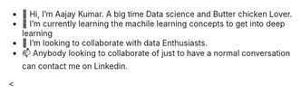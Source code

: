 - 👋 Hi, I’m Aajay Kumar. A big time Data science and Butter chicken Lover.
- 🌱 I’m currently learning the machile learning concepts to get into deep learning
- 💞️ I’m looking to collaborate with data Enthusiasts. 
- 📫 Anybody looking to collaborate of just to have a normal conversation can contact me on Linkedin.

<
